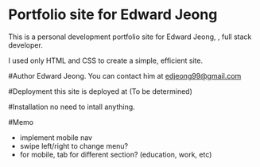 # Portfolio site for Edward Jeong
This is a personal development portfolio site for Edward Jeong, , full stack developer.

I used only HTML and CSS to create a simple, efficient site.

#Author
Edward Jeong. You can contact him at edjeong99@gmail.com

#Deployment
this site is deployed at (To be determined)

#Installation
no need to intall anything.

#Memo

- implement mobile nav
- swipe left/right to change menu?
- for mobile, tab for different section? (education, work, etc)
